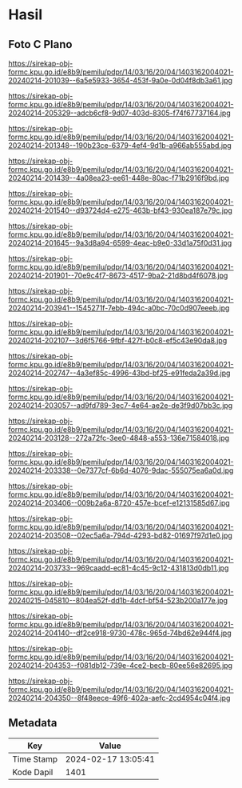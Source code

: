 # Hasil

## Foto C Plano

https://sirekap-obj-formc.kpu.go.id/e8b9/pemilu/pdpr/14/03/16/20/04/1403162004021-20240214-201039--6a5e5933-3654-453f-9a0e-0d04f8db3a61.jpg

https://sirekap-obj-formc.kpu.go.id/e8b9/pemilu/pdpr/14/03/16/20/04/1403162004021-20240214-205329--adcb6cf8-9d07-403d-8305-f74f67737164.jpg

https://sirekap-obj-formc.kpu.go.id/e8b9/pemilu/pdpr/14/03/16/20/04/1403162004021-20240214-201348--190b23ce-6379-4ef4-9d1b-a966ab555abd.jpg

https://sirekap-obj-formc.kpu.go.id/e8b9/pemilu/pdpr/14/03/16/20/04/1403162004021-20240214-201439--4a08ea23-ee61-448e-80ac-f71b2916f9bd.jpg

https://sirekap-obj-formc.kpu.go.id/e8b9/pemilu/pdpr/14/03/16/20/04/1403162004021-20240214-201540--d93724d4-e275-463b-bf43-930ea187e79c.jpg

https://sirekap-obj-formc.kpu.go.id/e8b9/pemilu/pdpr/14/03/16/20/04/1403162004021-20240214-201645--9a3d8a94-6599-4eac-b9e0-33d1a75f0d31.jpg

https://sirekap-obj-formc.kpu.go.id/e8b9/pemilu/pdpr/14/03/16/20/04/1403162004021-20240214-201901--70e9c4f7-8673-4517-9ba2-21d8bd4f6078.jpg

https://sirekap-obj-formc.kpu.go.id/e8b9/pemilu/pdpr/14/03/16/20/04/1403162004021-20240214-203941--1545271f-7ebb-494c-a0bc-70c0d907eeeb.jpg

https://sirekap-obj-formc.kpu.go.id/e8b9/pemilu/pdpr/14/03/16/20/04/1403162004021-20240214-202107--3d6f5766-9fbf-427f-b0c8-ef5c43e90da8.jpg

https://sirekap-obj-formc.kpu.go.id/e8b9/pemilu/pdpr/14/03/16/20/04/1403162004021-20240214-202747--4a3ef85c-4996-43bd-bf25-e91feda2a39d.jpg

https://sirekap-obj-formc.kpu.go.id/e8b9/pemilu/pdpr/14/03/16/20/04/1403162004021-20240214-203057--ad9fd789-3ec7-4e64-ae2e-de3f9d07bb3c.jpg

https://sirekap-obj-formc.kpu.go.id/e8b9/pemilu/pdpr/14/03/16/20/04/1403162004021-20240214-203128--272a72fc-3ee0-4848-a553-136e71584018.jpg

https://sirekap-obj-formc.kpu.go.id/e8b9/pemilu/pdpr/14/03/16/20/04/1403162004021-20240214-203338--0e7377cf-6b6d-4076-9dac-555075ea6a0d.jpg

https://sirekap-obj-formc.kpu.go.id/e8b9/pemilu/pdpr/14/03/16/20/04/1403162004021-20240214-203406--009b2a6a-8720-457e-bcef-e12131585d67.jpg

https://sirekap-obj-formc.kpu.go.id/e8b9/pemilu/pdpr/14/03/16/20/04/1403162004021-20240214-203508--02ec5a6a-794d-4293-bd82-01697f97d1e0.jpg

https://sirekap-obj-formc.kpu.go.id/e8b9/pemilu/pdpr/14/03/16/20/04/1403162004021-20240214-203733--969caadd-ec81-4c45-9c12-431813d0db11.jpg

https://sirekap-obj-formc.kpu.go.id/e8b9/pemilu/pdpr/14/03/16/20/04/1403162004021-20240215-045810--804ea52f-dd1b-4dcf-bf54-523b200a177e.jpg

https://sirekap-obj-formc.kpu.go.id/e8b9/pemilu/pdpr/14/03/16/20/04/1403162004021-20240214-204140--df2ce918-9730-478c-965d-74bd62e944f4.jpg

https://sirekap-obj-formc.kpu.go.id/e8b9/pemilu/pdpr/14/03/16/20/04/1403162004021-20240214-204353--f081db12-739e-4ce2-becb-80ee56e82695.jpg

https://sirekap-obj-formc.kpu.go.id/e8b9/pemilu/pdpr/14/03/16/20/04/1403162004021-20240214-204350--8f48eece-49f6-402a-aefc-2cd4954c04f4.jpg


## Metadata

| Key        | Value               |
| ---------- | ------------------- |
| Time Stamp | 2024-02-17 13:05:41 |
| Kode Dapil | 1401                |



